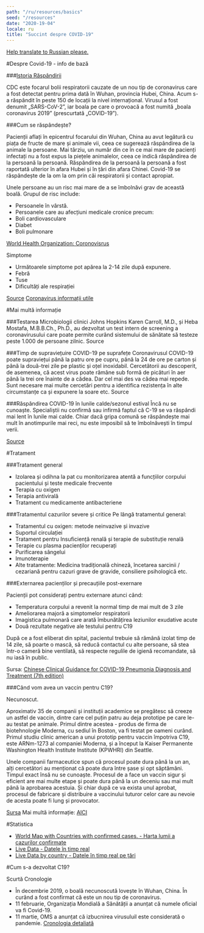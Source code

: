 ```yaml
---
path: "/ru/resources/basics"
seed: "/resources"
date: "2020-19-04"
locale: ru
title: "Succint despre COVID-19"
---
```

[Help translate to Russian please.](mailto:contact@c19.md)

#Despre Covid-19 - info de bază

###[Istoria Răspândirii](https://www.cdc.gov/coronavirus/2019-ncov/cases-updates/summary.html)

CDC este focarul bolii respiratorii cauzate de un nou tip de coronavirus care a fost detectat pentru prima dată în Wuhan, provincia Hubei, China. Acum s-a răspândit în peste 150 de locații la nivel internațional. Virusul a fost denumit „SARS-CoV-2”, iar boala pe care o provoacă a fost numită „boala coronavirus 2019” (prescurtată „COVID-19”).


###Cum se răspândește?

Pacienții aflați în epicentrul focarului din Wuhan, China au avut legătură cu piața de fructe de mare și animale vii, ceea ce sugerează răspândirea de la animale la persoane. Mai târziu, un număr din ce în ce mai mare de pacienți infectați nu a fost expus la piețele animalelor, ceea ce indică răspândirea de la persoană la persoană. Răspândirea de la persoană la persoană a fost raportată ulterior în afara Hubei și în țări din afara Chinei. Covid-19 se răspândește de la om la om prin căi respiratorii și contact apropiat.

Unele persoane au un risc mai mare de a se îmbolnăvi grav de această boală. Grupul de risc include:
- Persoanele în vârstă.
- Persoanele care au afecțiuni medicale cronice precum:
- Boli cardiovasculare
- Diabet
- Boli pulmonare

[World Health Organization: Coronovisrus](https://www.who.int/health-topics/coronavirus)

Simptome
- Următoarele simptome pot apărea la 2-14 zile după expunere.
- Febră
- Tuse
- Dificultăți ale respirației

[Source](https://www.cdc.gov/coronavirus/2019-ncov/symptoms-testing/symptoms.html)
[Coronavirus informații utile](https://msmps.gov.md/ro/content/ce-este-un-coronavirus-de-tip-nou-cum-sa-te-protejezi-impotriva-acestei-infectii-intrebari)

#Mai multă informație

###Testarea
Microbiologii clinici Johns Hopkins Karen Carroll, M.D., și Heba Mostafa, M.B.B.Ch., Ph.D., au dezvoltat un test intern de screening a coronavirusului care poate permite curând sistemului de sănătate să testeze peste 1.000 de persoane zilnic.
Source

###Timp de supraviețuire COVID-19 pe suprafețe
Coronavirusul COVID-19 poate supraviețui până la patru ore pe cupru, până la 24 de ore pe carton și până la două-trei zile pe plastic și oțel inoxidabil. Cercetătorii au descoperit, de asemenea, că acest virus poate rămâne sub formă de picături în aer până la trei ore înainte de a cădea. Dar cel mai des va cădea mai repede. Sunt necesare mai multe cercetări pentru a identifica rezistența în alte circumstanțe ca și expunere la soare etc.
Source

###Răspândirea COVID-19 în lunile calde/sezonul estival
Încă nu se cunoaște. Specialiștii nu confirmă sau infirmă faptul că C-19 se va răspândi mai lent în lunile mai calde. Chiar dacă gripa comună se răspândește mai mult în anotimpurile mai reci, nu este imposibil să te îmbolnăvești în timpul verii.

[Source](https://www.cdc.gov/coronavirus/2019-ncov/faq.html#basics)

#Tratament

###Tratament general
- Izolarea și odihna la pat cu monitorizarea atentă a funcțiilor corpului pacientului și teste medicale frecvente
- Terapia cu oxigen
- Terapia antivirală
- Tratament cu medicamente antibacteriene

###Tratamentul cazurilor severe și critice
Pe lângă tratamentul general:
- Tratamentul cu oxigen: metode neinvazive și invazive
- Suportul circulației
- Tratament pentru Insuficiență renală și terapie de substituție renală
- Terapie cu plasma pacienților recuperați
- Purificarea sângelui
- Imunoterapie
- Alte tratamente: Medicina tradițională chineză, încetarea sarcinii / cezariană pentru cazuri grave de gravide, consiliere psihologică etc.


###Externarea pacienților și precauțiile post-exernare

Pacienții pot considerați pentru externare atunci când:
- Temperatura corpului a revenit la normal timp de mai mult de 3 zile
- Ameliorarea majoră a simptomelor respiratorii
- Imagistica pulmonară care arată îmbunătățirea leziunilor exudative acute
- Două rezultate negative ale testului pentru C19

După ce a fost eliberat din spital, pacientul trebuie să rămână izolat timp de 14 zile, să poarte o mască, să reducă contactul cu alte persoane, să stea într-o cameră bine ventilată, să respecte regulile de igienă recomandate, să nu iasă în public.

Sursa: [Chinese Clinical Guidance for COVID-19 Pneumonia Diagnosis and Treatment (7th edition)](http://kjfy.meetingchina.org/msite/news/show/cn/3337.html)


###Când vom avea un vaccin pentru C19?

Necunoscut.

Aproximativ 35 de companii și instituții academice se pregătesc să creeze un astfel de vaccin, dintre care cel puțin patru au deja prototipe pe care le-au testat pe animale. Primul dintre acestea - produs de firma de biotehnologie Moderna, cu sediul în Boston, va fi testat pe oameni curând. Primul studiu clinic american a unui prototip pentru vaccin împotriva C19, este ARNm-1273 al companiei Moderna, și a început la Kaiser Permanente Washington Health Institute Institute (KPWHRI) din Seattle.

Unele companii farmaceutice spun că procesul poate dura până la un an, alți cercetători au menționat că poate dura între șase și opt săptămâni. Timpul exact însă nu se cunoaște. Procesul de a face un vaccin sigur și eficient are mai multe etape și poate dura până la un deceniu sau mai mult până la aprobarea acestuia. Și chiar după ce va exista unul aprobat, procesul de fabricare și distribuire a vaccinului tuturor celor care au nevoie de acesta poate fi lung și provocator.

[Sursa](https://www.theguardian.com/world/2020/mar/17/when-will-a-coronavirus-vaccine-be-ready)
Mai multă informație: [AICI](https://www.pharmaceutical-technology.com/features/covid-19-vaccine-development/)

#Statistica

- [World Map with Countries with confirmed cases. - Harta lumii a cazurilor confirmate](https://www.cdc.gov/coronavirus/2019-ncov/cases-updates/world-map.html)
- [Live Data - Datele în timp real](https://www.worldometers.info/coronavirus/)
- [Live Data by country - Datele în timp real pe țări](https://www.worldometers.info/coronavirus/#countries)


#Cum s-a dezvoltat C19?

Scurtă Cronologie

- În decembrie 2019, o boală necunoscută lovește în Wuhan, China. În curând a fost confirmat că este un nou tip de coronavirus.
- 11 februarie, Organizația Mondială a Sănătății a anunțat că numele oficial va fi Covid-19.
- 11 martie, OMS a anunțat că izbucnirea virusuluil este considerată o pandemie.
[Cronologia detaliată](https://www.pharmaceutical-technology.com/news/coronavirus-a-timeline-of-how-the-deadly-outbreak-evolved/)

